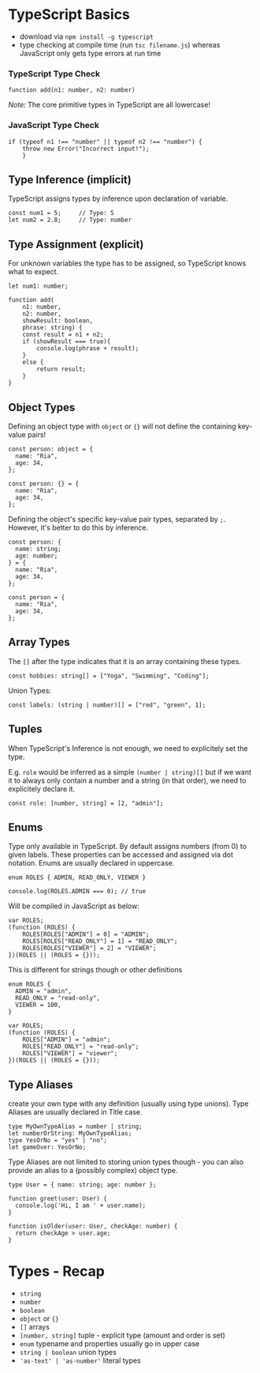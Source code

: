 # TypeScript Basics

- download via `npm install -g typescript`
- type checking at compile time (run `tsc filename.js`) whereas JavaScript only gets type errors at run time

### TypeScript Type Check

```
function add(n1: number, n2: number)
```

_Note:_ The core primitive types in TypeScript are all lowercase!

### JavaScript Type Check

```
if (typeof n1 !== "number" || typeof n2 !== "number") {
    throw new Error("Incorrect input!");
    }
```

## Type Inference (implicit)

TypeScript assigns types by inference upon declaration of variable.

```
const num1 = 5;     // Type: 5
let num2 = 2.8;     // Type: number
```

## Type Assignment (explicit)

For unknown variables the type has to be assigned, so TypeScript knows what to expect.

```
let num1: number;
```

```
function add(
    n1: number,
    n2: number,
    showResult: boolean,
    phrase: string) {
    const result = n1 + n2;
    if (showResult === true){
        console.log(phrase + result);
    }
    else {
        return result;
    }
}
```

## Object Types

Defining an object type with `object` or `{}` will not define the containing key-value pairs!

```
const person: object = {
  name: "Ria",
  age: 34,
};
```

```
const person: {} = {
  name: "Ria",
  age: 34,
};
```

Defining the object's specific key-value pair types, separated by `;`. However, it's better to do this by inference.

```
const person: {
  name: string;
  age: number;
} = {
  name: "Ria",
  age: 34,
};
```

```
const person = {
  name: "Ria",
  age: 34,
};
```

## Array Types

The `[]` after the type indicates that it is an array containing these types.

```
const hobbies: string[] = ["Yoga", "Swimming", "Coding"];
```

Union Types:

```
const labels: (string | number)[] = ["red", "green", 1];
```

## Tuples

When TypeScript's Inference is not enough, we need to explicitely set the type.

E.g. `role` would be inferred as a simple `(number | string)[]` but if we want it to always only contain a number and a string (in that order), we need to explicitely declare it.

```
const role: [number, string] = [2, "admin"];
```

## Enums

Type only available in TypeScript. By default assigns numbers (from 0) to given labels. These properties can be accessed and assigned via dot notation. Enums are usually declared in uppercase.

```
enum ROLES { ADMIN, READ_ONLY, VIEWER }

console.log(ROLES.ADMIN === 0); // true
```

Will be compiled in JavaScript as below:

```
var ROLES;
(function (ROLES) {
    ROLES[ROLES["ADMIN"] = 0] = "ADMIN";
    ROLES[ROLES["READ_ONLY"] = 1] = "READ_ONLY";
    ROLES[ROLES["VIEWER"] = 2] = "VIEWER";
})(ROLES || (ROLES = {}));
```

This is different for strings though or other definitions

```
enum ROLES {
  ADMIN = "admin",
  READ_ONLY = "read-only",
  VIEWER = 100,
}
```

```
var ROLES;
(function (ROLES) {
    ROLES["ADMIN"] = "admin";
    ROLES["READ_ONLY"] = "read-only";
    ROLES["VIEWER"] = "viewer";
})(ROLES || (ROLES = {}));
```

## Type Aliases

create your own type with any definition (usually using type unions). Type Aliases are usually declared in Title case.

```
type MyOwnTypeAlias = number | string;
let numberOrString: MyOwnTypeAlias;
type YesOrNo = "yes" | "no";
let gameOver: YesOrNo;
```

Type Aliases are not limited to storing union types though - you can also provide an alias to a (possibly complex) object type.

```
type User = { name: string; age: number };

function greet(user: User) {
  console.log('Hi, I am ' + user.name);
}

function isOlder(user: User, checkAge: number) {
  return checkAge > user.age;
}
```

# Types - Recap

- `string`
- `number`
- `boolean`
- `object` or `{}`
- `[]` arrays
- `[number, string]` tuple - explicit type (amount and order is set)
- `enum` typename and properties usually go in upper case
- `string | boolean` union types
- `'as-text' | 'as-number'` literal types
